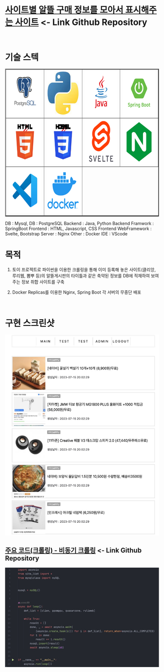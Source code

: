 # [사이트별 알뜰 구매 정보를 모아서 표시해주는 사이트](https://github.com/yoosc89/web-svlete-alttuel) <- Link Github Repository

<br>

# 기술 스텍

<table border=2>
   <tr>
      <td><img src="/Resource/Logo/postgresql.jpg" width=150 height=150></td>
      <td><img src="/Resource/Logo/python.jpg" width=150 height=150></td>
      <td><img src="/Resource/Logo/java.jpg" width=150 height=150></td>
      <td><img src="/Resource/Logo/springboot.jpg" width=150 height=150></td>
   </tr>
   <tr>
      <td><img src="/Resource/Logo/html.jpg" width=150 height=150></td>
      <td><img src="/Resource/Logo/css.jpg" width=150 height=150></td>
      <td><img src="/Resource/Logo/svetle.jpg" width=150 height=150></td>
      <td><img src="/Resource/Logo/nginx.jpg" width=150 height=150></td>
   </tr>
   <tr>
      <td><img src="/Resource/Logo/vscode.jpg" width=150 height=150></td>
      <td><img src="/Resource/Logo/docker.jpg" width=150 height=150></td>
   </tr>
</table>
DB : Mysql,
DB : PostgreSQL  
Backend : Java, Python  
Backend Framwork : SpringBoot  
Frontend : HTML, Javascript, CSS  
Frontend WebFramework : Svelte, Bootstrap  
Server : Nginx  
Other : Docker
IDE : VScode  

<br>

# 목적
1. 토이 프로젝트로 파이썬을 이용한 크롤링을 통해 이미 등록해 놓은 사이트(클리앙, 루리웹, 뽐뿌 등)의 알뜰게시판의 타이틀과 같은 축약된 정보를 DB에 적재하여 보여주는 정보 취합 사이트를 구축

2. Docker Replicas를 이용한 Nginx, Spring Boot 각 서버의 무중단 배포

<br>

# 구현 스크린샷
![](images/01.jpg)



## [주요 코드(크롤링) - 비동기 크롤링](https://github.com/yoosc89/web-svlete-alttuel/blob/master/crawlling/start.py) <- Link Github Repository
![](images/02.jpg)
 
 
 
